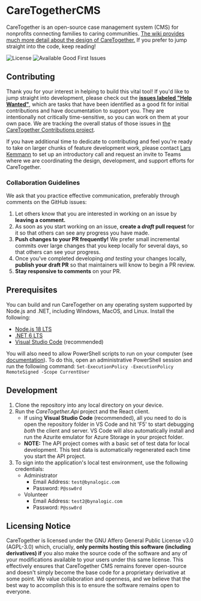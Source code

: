 # CareTogetherCMS
CareTogether is an open-source case management system (CMS) for nonprofits connecting families to caring communities. [The wiki provides much more detail about the design of CareTogether.](https://github.com/CareTogether/CareTogetherCMS/wiki) If you prefer to jump straight into the code, keep reading!

![License](https://badgen.net/github/license/CareTogether/CareTogetherCMS)
![Available Good First Issues](https://badgen.net/github/label-issues/CareTogether/CareTogetherCMS/good%20first%20issue/open)

## Contributing
Thank you for your interest in helping to build this vital tool! If you'd like to jump straight into development, please check out the **[issues labeled "Help Wanted"](https://github.com/CareTogether/CareTogetherCMS/issues?q=is%3Aopen+is%3Aissue+label%3A%22help+wanted%22+-label%3Ablocked+-label%3A%22needs+spec%22)**, which are tasks that have been identified as a good fit for initial contributions and have documentation to support you. They are intentionally not critically time-sensitive, so you can work on them at your own pace. We are tracking the overall status of those issues in [the CareTogether Contributions project](https://github.com/orgs/CareTogether/projects/2/views/1).

If you have additional time to dedicate to contributing and feel you're ready to take on larger chunks of feature development work, please contact [Lars Kemmann](https://github.com/LarsKemmann) to set up an introductory call and request an invite to Teams where we are coordinating the design, development, and support efforts for CareTogether.

### Collaboration Guidelines
We ask that you practice effective communication, preferably through comments on the GitHub issues:

1. Let others know that you are interested in working on an issue by **leaving a comment.**
2. As soon as you start working on an issue, **create a *draft* pull request** for it so that others can see any progress you have made.
3. **Push changes to your PR frequently!** We prefer small incremental commits over large changes that you keep locally for several days, so that others can see your progress.
4. Once you've completed developing *and testing* your changes locally, **publish your draft PR** so that maintainers will know to begin a PR review.
5. **Stay responsive to comments** on your PR.

## Prerequisites
You can build and run CareTogether on any operating system supported by Node.js and .NET, including Windows, MacOS, and Linux. Install the following:
- [Node.js 18 LTS](https://nodejs.org/en/download)
- [.NET 6 LTS](https://dotnet.microsoft.com/en-us/download/dotnet/6.0)
- [Visual Studio Code](https://code.visualstudio.com/Download) (recommended)

You will also need to allow PowerShell scripts to run on your computer (see [documentation](https://learn.microsoft.com/en-us/previous-versions//bb613481(v=vs.85)?redirectedfrom=MSDN#how-to-allow-scripts-to-run)). To do this, open an administrative PowerShell session and run the following command:
`Set-ExecutionPolicy -ExecutionPolicy RemoteSigned -Scope CurrentUser`

## Development
1. Clone the repository into any local directory on your device.
2. Run the _CareTogether.Api_ project and the React client.
   * If using **Visual Studio Code** (recommended), all you need to do is open the repository folder in VS Code and hit 'F5' to start debugging _both_ the client and server. VS Code will also automatically install and run the Azurite emulator for Azure Storage in your project folder.
   * **NOTE:** The API project comes with a basic set of test data for local development. This test data is automatically regenerated each time you start the API project.
3. To sign into the application's local test environment, use the following credentials:
   - Administrator
      - Email Address: `test@bynalogic.com`
      - Password: `P@ssw0rd`
   - Volunteer
      - Email Address: `test2@bynalogic.com`
      - Password: `P@ssw0rd`

## Licensing Notice
CareTogether is licensed under the GNU Affero General Public License v3.0 (AGPL-3.0) which, crucially, **only permits hosting this software (including derivatives) if** you also make the source code of the software and any of your modifications available to your users under this same license. This effectively ensures that CareTogether CMS remains forever open-source and doesn't simply become the base code for a proprietary derivative at some point. We value collaboration and openness, and we believe that the best way to accomplish this is to ensure the software remains open to everyone.
